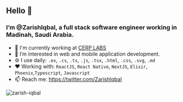 ## Hello 👋 
### I’m @ZarishIqbal, a full stack software engineer working in Madinah, Saudi Arabia.

- 🏢 I'm currently working at [CERP LABS](https://labs.cerp.org.pk/)
- 👀 I’m interested in web and mobile application development. 
- ⚙️ I use daily: `.ex`, `.cs`, `.ts`, `.js`, `.tsx`, `.html`, `.css`, `.svg`, `.md`
- ❤ Working with: `ReactJS`, `React Native`, `NextJS`, `Elixir`, `Phoenix`,`Typescript`, `Javascript`
- 📫 Reach me: https://twitter.com/ZarishIqbal

<p align="left"> <img src="http://komarev.com/ghpvc/?username=zarishiqbal&style=flat&color=blueviolet" alt="zarish-iqbal"/> </p>
